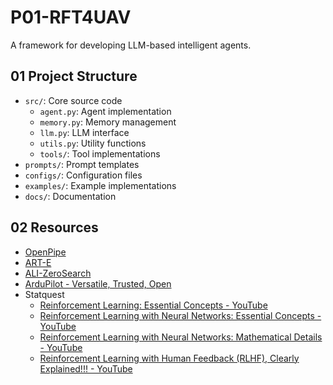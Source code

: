 # P01-RFT4UAV

A framework for developing LLM-based intelligent agents.

## 01 Project Structure

- `src/`: Core source code
  - `agent.py`: Agent implementation
  - `memory.py`: Memory management
  - `llm.py`: LLM interface
  - `utils.py`: Utility functions
  - `tools/`: Tool implementations
- `prompts/`: Prompt templates
- `configs/`: Configuration files
- `examples/`: Example implementations
- `docs/`: Documentation

## 02 Resources

- [OpenPipe](https://openpipe.ai/)
- [ART-E](https://openpipe.ai/blog/art-e-mail-agent)
- [ALI-ZeroSearch](https://mp.weixin.qq.com/s/PAABX8WvaVRwRSBnCUV4CQ)
- [ArduPilot - Versatile, Trusted, Open](https://ardupilot.org/)
- Statquest
  - [Reinforcement Learning: Essential Concepts - YouTube](https://www.youtube.com/watch?v=Z-T0iJEXiwM&t=231s)
  - [Reinforcement Learning with Neural Networks: Essential Concepts - YouTube](https://www.youtube.com/watch?v=9hbQieQh7-o)
  - [Reinforcement Learning with Neural Networks: Mathematical Details - YouTube](https://www.youtube.com/watch?v=DVGmsnxB2UQ)
  - [Reinforcement Learning with Human Feedback (RLHF), Clearly Explained!!! - YouTube](https://www.youtube.com/watch?v=qPN_XZcJf_s)